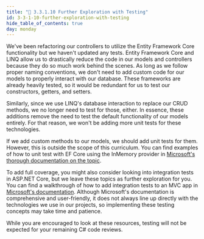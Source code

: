 ```yaml
---
title: "📓 3.3.1.10 Further Exploration with Testing"
id: 3-3-1-10-further-exploration-with-testing
hide_table_of_contents: true
day: monday
---
```


We've been refactoring our controllers to utilize the Entity Framework Core functionality but we haven't updated any tests. Entity Framework Core and LINQ allow us to drastically reduce the code in our models and controllers because they do so much work behind the scenes. As long as we follow proper naming conventions, we don't need to add custom code for our models to properly interact with our database. These frameworks are already heavily tested, so it would be redundant for us to test our constructors, getters, and setters.

Similarly, since we use LINQ's database interaction to replace our CRUD methods, we no longer need to test for those, either. In essence, these additions remove the need to test the default functionality of our models entirely. For that reason, we won't be adding more unit tests for these technologies.

If we add custom methods to our models, we should add unit tests for them. However, this is outside the scope of this curriculum. You can find examples of how to unit test with EF Core using the InMemory provider in [Microsoft's thorough documentation on the topic](https://docs.microsoft.com/en-us/ef/core/miscellaneous/testing/in-memory).

To add full coverage, you might also consider looking into integration tests in ASP.NET Core, but we leave these topics as further exploration for you. You can find a walkthrough of how to add integration tests to an MVC app in [Microsoft's documentation](https://docs.microsoft.com/en-us/aspnet/core/test/integration-tests?view=aspnetcore-6.0). Although Microsoft's documentation is comprehensive and user-friendly, it does not always line up directly with the technologies we use in our projects, so implementing these testing concepts may take time and patience.

While you are encouraged to look at these resources, testing will not be expected for your remaining C# code reviews.
